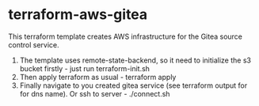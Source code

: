 # terraform-aws-gitea
This terraform template creates AWS infrastructure for the Gitea source control service.

1) The template uses remote-state-backend, so it need to initialize the s3 bucket firstly - just run terraform-init.sh
2) Then apply terraform as usual - terraform apply
3) Finally navigate to you created gitea service (see terraform output for for dns name). Or ssh to server - ./connect.sh
